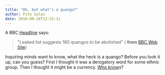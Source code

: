 ```yaml
---
title: "Ok, but what’s a quango?"
author: Pito Salas
date: 2010-09-24T13:31:11
---
```




A BBC [Headline](<http://www.bbc.co.uk/news/uk-politics-11405096>) says:

> "Leaked list suggests 180 quangos to be abolished" ( **from** [BBC Web
> Site](<http://www.bbc.co.uk/news/uk-politics-11405096>))

Inquiring minds want to know, what the heck is a quango? Before you look it
up, can you guess? First I thought it was a derogatory word for some ethnic
group. Then I thought it might be a currency. [Who
know](<http://en.wikipedia.org/wiki/Quango>)s?


